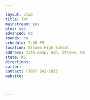 ```yaml
---

layout: club
title: TNT
mainstream: yes
plus: yes
advanced: no
rounds: no
schedule: 7:30 PM
location: Ottawa High School
address: 11th &amp; Ash, Ottawa, KS
state: KS
directions: 
caller: 
contact: (785) 242-6833
website: 



---
```


